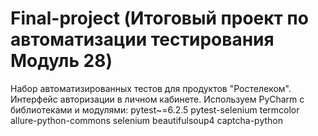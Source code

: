 # Final-project (Итоговый проект по автоматизации тестирования Модуль 28)
Набор автоматизированных тестов для продуктов "Ростелеком". Интерфейс авторизации в личном кабинете. 
Используем PyCharm с библиотеками и модулями:
pytest~=6.2.5
pytest-selenium termcolor
allure-python-commons selenium
beautifulsoup4
captcha-python
